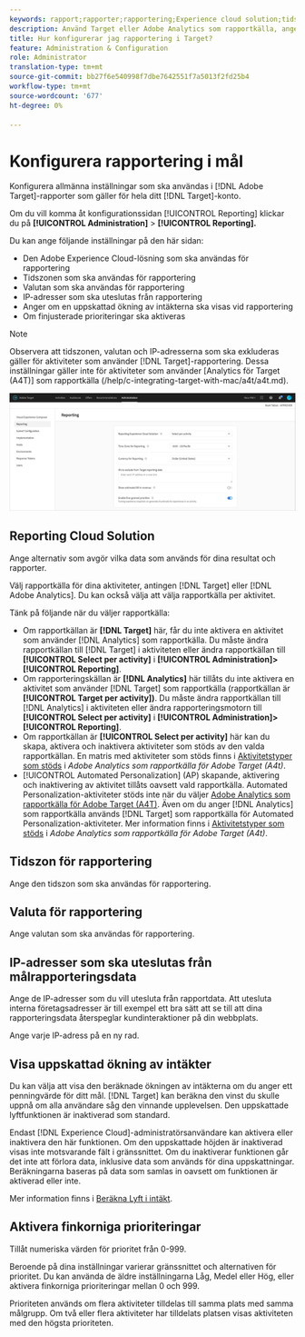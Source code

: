 ```yaml
---
keywords: rapport;rapporter;rapportering;Experience cloud solution;tidszon;tidszon;valuta;exkludera IPs;beräknad ökning av intäkter;ökning av intäkter;finkorniga prioriteringar;finkornig
description: Använd Target eller Adobe Analytics som rapportkälla, ange standardtidszon och standardvalutaformat, lägg till IP-adresser som ska uteslutas från rapportering och mycket annat.
title: Hur konfigurerar jag rapportering i Target?
feature: Administration & Configuration
role: Administrator
translation-type: tm+mt
source-git-commit: bb27f6e540998f7dbe7642551f7a5013f2fd25b4
workflow-type: tm+mt
source-wordcount: '677'
ht-degree: 0%

---
```



# Konfigurera rapportering i mål

Konfigurera allmänna inställningar som ska användas i [!DNL Adobe Target]-rapporter som gäller för hela ditt [!DNL Target]-konto.

Om du vill komma åt konfigurationssidan [!UICONTROL Reporting] klickar du på **[!UICONTROL Administration]** > **[!UICONTROL Reporting].**

Du kan ange följande inställningar på den här sidan:

* Den Adobe Experience Cloud-lösning som ska användas för rapportering
* Tidszonen som ska användas för rapportering
* Valutan som ska användas för rapportering
* IP-adresser som ska uteslutas från rapportering
* Anger om en uppskattad ökning av intäkterna ska visas vid rapportering
* Om finjusterade prioriteringar ska aktiveras

>[!NOTE]
>
>Observera att tidszonen, valutan och IP-adresserna som ska exkluderas gäller för aktiviteter som använder [!DNL Target]-rapportering. Dessa inställningar gäller inte för aktiviteter som använder [Analytics för Target (A4T)] som rapportkälla (/help/c-integrating-target-with-mac/a4t/a4t.md).

![Rapporteringssida](/help/administrating-target/assets/reporting.png)

## Reporting Cloud Solution

Ange alternativ som avgör vilka data som används för dina resultat och rapporter.

Välj rapportkälla för dina aktiviteter, antingen [!DNL Target] eller [!DNL Adobe Analytics]. Du kan också välja att välja rapportkälla per aktivitet.

Tänk på följande när du väljer rapportkälla:

* Om rapportkällan är **[!DNL Target]** här, får du inte aktivera en aktivitet som använder [!DNL Analytics] som rapportkälla. Du måste ändra rapportkällan till [!DNL Target] i aktiviteten eller ändra rapportkällan till **[!UICONTROL Select per activity]** i **[!UICONTROL Administration]>[!UICONTROL Reporting]**.
* Om rapporteringskällan är **[!DNL Analytics]** här tillåts du inte aktivera en aktivitet som använder [!DNL Target] som rapportkälla (rapportkällan är **[!UICONTROL Target per activity])**. Du måste ändra rapportkällan till [!DNL Analytics] i aktiviteten eller ändra rapporteringsmotorn till **[!UICONTROL Select per activity]** i **[!UICONTROL Administration]>[!UICONTROL Reporting]**.
* Om rapportkällan är **[!UICONTROL Select per activity]** här kan du skapa, aktivera och inaktivera aktiviteter som stöds av den valda rapportkällan. En matris med aktiviteter som stöds finns i [Aktivitetstyper som stöds](/help/c-integrating-target-with-mac/a4t/a4t.md#section_F487896214BF4803AF78C552EF1669AA) i *Adobe Analytics som rapportkälla för Adobe Target (A4t)*.
* [!UICONTROL Automated Personalization] (AP) skapande, aktivering och inaktivering av aktivitet tillåts oavsett vald rapportkälla. Automated Personalization-aktiviteter stöds inte när du väljer [Adobe Analytics som rapportkälla för Adobe Target (A4T)](/help/c-integrating-target-with-mac/a4t/a4t.md). Även om du anger [!DNL Analytics] som rapportkälla används [!DNL Target] som rapportkälla för Automated Personalization-aktiviteter. Mer information finns i [Aktivitetstyper som stöds](/help/c-integrating-target-with-mac/a4t/a4t.md#section_F487896214BF4803AF78C552EF1669AA) i *Adobe Analytics som rapportkälla för Adobe Target (A4t)*.

## Tidszon för rapportering

Ange den tidszon som ska användas för rapportering.

## Valuta för rapportering

Ange valutan som ska användas för rapportering.

## IP-adresser som ska uteslutas från målrapporteringsdata

Ange de IP-adresser som du vill utesluta från rapportdata. Att utesluta interna företagsadresser är till exempel ett bra sätt att se till att dina rapporteringsdata återspeglar kundinteraktioner på din webbplats.

Ange varje IP-adress på en ny rad.

## Visa uppskattad ökning av intäkter

Du kan välja att visa den beräknade ökningen av intäkterna om du anger ett penningvärde för ditt mål. [!DNL Target] kan beräkna den vinst du skulle uppnå om alla användare såg den vinnande upplevelsen. Den uppskattade lyftfunktionen är inaktiverad som standard.

Endast [!DNL Experience Cloud]-administratörsanvändare kan aktivera eller inaktivera den här funktionen. Om den uppskattade höjden är inaktiverad visas inte motsvarande fält i gränssnittet. Om du inaktiverar funktionen går det inte att förlora data, inklusive data som används för dina uppskattningar. Beräkningarna baseras på data som samlas in oavsett om funktionen är aktiverad eller inte.

Mer information finns i [Beräkna Lyft i intäkt](/help/administrating-target/r-target-account-preferences/estimating-lift-in-revenue.md).

## Aktivera finkorniga prioriteringar

Tillåt numeriska värden för prioritet från 0-999.

Beroende på dina inställningar varierar gränssnittet och alternativen för prioritet. Du kan använda de äldre inställningarna Låg, Medel eller Hög, eller aktivera finkorniga prioriteringar mellan 0 och 999.

Prioriteten används om flera aktiviteter tilldelas till samma plats med samma målgrupp. Om två eller flera aktiviteter har tilldelats platsen visas aktiviteten med den högsta prioriteten.
